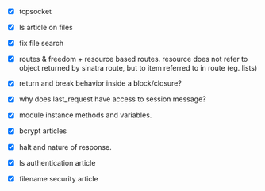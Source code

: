  - [x] tcpsocket
 - [x] ls article on files
 - [x] fix file search
 - [x] routes & freedom + resource based routes.
       resource does not refer to object returned by sinatra route, but to item referred to in route (eg. lists)  
 - [x] return and break behavior inside a block/closure?
 - [x] why does last_request have access to session message?
 - [x] module instance methods and variables.
 
 - [x] bcrypt articles
 - [x] halt and nature of response.
 - [x] ls authentication article
 - [x] filename security article